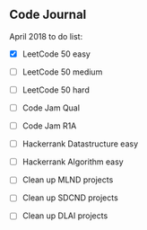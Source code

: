 ## Code Journal

April 2018 to do list:  
- [x] LeetCode 50 easy  
- [ ] LeetCode 50 medium  
- [ ] LeetCode 50 hard  
- [ ] Code Jam Qual  
- [ ] Code Jam R1A  
- [ ] Hackerrank Datastructure easy  
- [ ] Hackerrank Algorithm easy  
- [ ] Clean up MLND projects  
- [ ] Clean up SDCND projects  
- [ ] Clean up DLAI projects  


